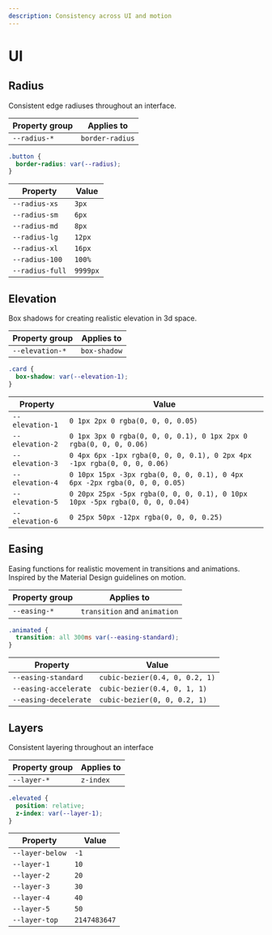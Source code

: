 ```yaml
---
description: Consistency across UI and motion
---
```


# UI

## Radius

Consistent edge radiuses throughout an interface.

| Property group | Applies to      |
| -------------- | --------------- |
| `--radius-*`   | `border-radius` |

```css
.button {
  border-radius: var(--radius);
}
```

| Property        | Value    |
| --------------- | -------- |
| `--radius-xs`   | `3px`    |
| `--radius-sm`   | `6px`    |
| `--radius-md`   | `8px`    |
| `--radius-lg`   | `12px`   |
| `--radius-xl`   | `16px`   |
| `--radius-100`  | `100%`   |
| `--radius-full` | `9999px` |

## Elevation

Box shadows for creating realistic elevation in 3d space.

| Property group  | Applies to   |
| --------------- | ------------ |
| `--elevation-*` | `box-shadow` |

```css
.card {
  box-shadow: var(--elevation-1);
}
```

| Property        | Value                                                                       |
| --------------- | --------------------------------------------------------------------------- |
| `--elevation-1` | `0 1px 2px 0 rgba(0, 0, 0, 0.05)`                                           |
| `--elevation-2` | `0 1px 3px 0 rgba(0, 0, 0, 0.1), 0 1px 2px 0 rgba(0, 0, 0, 0.06)`           |
| `--elevation-3` | `0 4px 6px -1px rgba(0, 0, 0, 0.1), 0 2px 4px -1px rgba(0, 0, 0, 0.06)`     |
| `--elevation-4` | `0 10px 15px -3px rgba(0, 0, 0, 0.1), 0 4px 6px -2px rgba(0, 0, 0, 0.05)`   |
| `--elevation-5` | `0 20px 25px -5px rgba(0, 0, 0, 0.1), 0 10px 10px -5px rgba(0, 0, 0, 0.04)` |
| `--elevation-6` | `0 25px 50px -12px rgba(0, 0, 0, 0.25)`                                     |

## Easing

Easing functions for realistic movement in transitions and animations. Inspired by the Material Design guidelines on motion.

| Property group | Applies to                   |
| -------------- | ---------------------------- |
| `--easing-*`   | `transition` and `animation` |

```css
.animated {
  transition: all 300ms var(--easing-standard);
}
```

| Property              | Value                          |
| --------------------- | ------------------------------ |
| `--easing-standard`   | `cubic-bezier(0.4, 0, 0.2, 1)` |
| `--easing-accelerate` | `cubic-bezier(0.4, 0, 1, 1)`   |
| `--easing-decelerate` | `cubic-bezier(0, 0, 0.2, 1)`   |

## Layers

Consistent layering throughout an interface

| Property group | Applies to |
| -------------- | ---------- |
| `--layer-*`    | `z-index`  |

```css
.elevated {
  position: relative;
  z-index: var(--layer-1);
}
```

| Property        | Value        |
| --------------- | ------------ |
| `--layer-below` | `-1`         |
| `--layer-1`     | `10`         |
| `--layer-2`     | `20`         |
| `--layer-3`     | `30`         |
| `--layer-4`     | `40`         |
| `--layer-5`     | `50`         |
| `--layer-top`   | `2147483647` |
